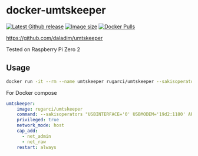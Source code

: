 # docker-umtskeeper

[![Latest Github release](https://img.shields.io/github/release/rugarci/docker-umtskeeper.svg)](https://github.com/rugarci/docker-umtskeeper/releases/latest)
[![Image size](https://img.shields.io/docker/image-size/rugarci/umtskeeper/latest)](https://hub.docker.com/r/rugarci/umtskeeper)
[![Docker Pulls](https://img.shields.io/docker/pulls/rugarci/umtskeeper.svg)](https://hub.docker.com/r/rugarci/umtskeeper)

https://github.com/daladim/umtskeeper

Tested on Raspberry Pi Zero 2

## Usage

```bash
docker run -it --rm --name umtskeeper rugarci/umtskeeper --sakisoperators "USBINTERFACE='0' USBMODEM='19d2:1180' APN='gprs-service.com' " --sakisswitches "--sudo --console" --log
```

For Docker compose

```yaml
umtskeeper:
    image: rugarci/umtskeeper
    command: --sakisoperators "USBINTERFACE='0' USBMODEM='19d2:1180' APN='gprs-service.com' " --sakisswitches "--sudo --console" --log --logfile /dev/stdout --httpserver
    privileged: true
    network_mode: host
    cap_add:
      - net_admin
      - net_raw
    restart: always
```


